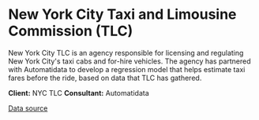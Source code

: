 # New York City Taxi and Limousine Commission (TLC)
New York City TLC is an agency responsible for licensing and regulating New York City's taxi cabs and for-hire vehicles. The agency has partnered with Automatidata to develop a regression model that helps estimate taxi fares before the ride, based on data that TLC has gathered.

**Client:** NYC TLC
**Consultant:** Automatidata

[Data source](https://www.kaggle.com/datasets/engenme/2017-yellow-taxi-trip-data)
